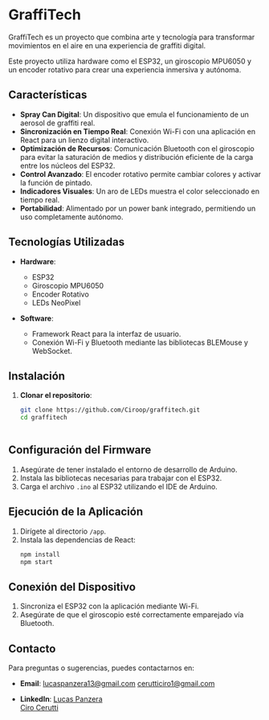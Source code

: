 # GraffiTech  

GraffiTech es un proyecto que combina arte y tecnología para transformar movimientos en el aire en una experiencia de graffiti digital.  

Este proyecto utiliza hardware como el ESP32, un giroscopio MPU6050 y un encoder rotativo para crear una experiencia inmersiva y autónoma.  

## Características  

- **Spray Can Digital**: Un dispositivo que emula el funcionamiento de un aerosol de graffiti real.  
- **Sincronización en Tiempo Real**: Conexión Wi-Fi con una aplicación en React para un lienzo digital interactivo.  
- **Optimización de Recursos**: Comunicación Bluetooth con el giroscopio para evitar la saturación de medios y distribución eficiente de la carga entre los núcleos del ESP32.  
- **Control Avanzado**: El encoder rotativo permite cambiar colores y activar la función de pintado.  
- **Indicadores Visuales**: Un aro de LEDs muestra el color seleccionado en tiempo real.  
- **Portabilidad**: Alimentado por un power bank integrado, permitiendo un uso completamente autónomo.  

## Tecnologías Utilizadas  

- **Hardware**:  
  - ESP32  
  - Giroscopio MPU6050  
  - Encoder Rotativo  
  - LEDs NeoPixel  

- **Software**:  
  - Framework React para la interfaz de usuario.  
  - Conexión Wi-Fi y Bluetooth mediante las bibliotecas BLEMouse y WebSocket.  

## Instalación  

1. **Clonar el repositorio**:  
   ```bash
   git clone https://github.com/Ciroop/graffitech.git  
   cd graffitech
  
## Configuración del Firmware  

1. Asegúrate de tener instalado el entorno de desarrollo de Arduino.  
2. Instala las bibliotecas necesarias para trabajar con el ESP32.  
3. Carga el archivo `.ino` al ESP32 utilizando el IDE de Arduino.  

## Ejecución de la Aplicación  

1. Dirígete al directorio `/app`.  
2. Instala las dependencias de React:  
   ```bash
   npm install
   npm start

## Conexión del Dispositivo  

1. Sincroniza el ESP32 con la aplicación mediante Wi-Fi.  
2. Asegúrate de que el giroscopio esté correctamente emparejado vía Bluetooth.  

## Contacto  

Para preguntas o sugerencias, puedes contactarnos en:  

- **Email**:
  [lucaspanzera13@gmail.com](mailto:lucaspanzera13@gmail.com) 
  [cerutticiro1@gmail.com](mailto:cerutticiro1@gmail.com)
  
- **LinkedIn**:
  [Lucas Panzera](www.linkedin.com/in/panzeralucas)  
  [Ciro Cerutti](https://www.linkedin.com/in/ciro-cerutti-7797012b1/)  


